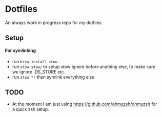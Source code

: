 # Dotfiles
An always work in progress repo for my dotfiles.

## Setup

#### For symlinking
- run `brew install stow`
- run `stow stow/` to setup stow ignore before anything else, to make sure we ignore .DS_STORE etc.
- run `stow */` then symlink everything else

## TODO
- At the moment I am just using https://github.com/ohmyzsh/ohmyzsh for a quick zsh setup.
